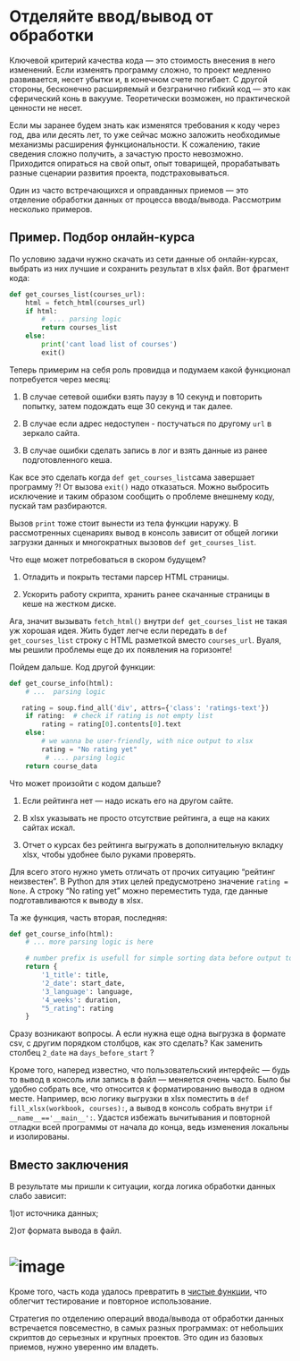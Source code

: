 # Отделяйте ввод/вывод от обработки


Ключевой критерий качества кода — это стоимость внесения в него изменений. Если изменять программу сложно, то проект медленно развивается, несет убытки и, в конечном счете погибает. С другой стороны, бесконечно расширяемый и безгранично гибкий код — это как сферический конь в вакууме. Теоретически возможен, но практической ценности не несет.

Если мы заранее будем знать как изменятся требования к коду через год, два или десять лет, то уже сейчас можно заложить необходимые механизмы расширения функциональности. К сожалению, такие сведения сложно получить, а зачастую просто невозможно. Приходится опираться на свой опыт, опыт товарищей, прорабатывать разные сценарии развития проекта, подстраховываться.

Один из часто встречающихся и оправданных приемов — это отделение обработки данных от процесса ввода/вывода. Рассмотрим несколько примеров.

## Пример. Подбор онлайн-курса


По условию задачи нужно скачать из сети данные об онлайн-курсах, выбрать из 
них лучшие и сохранить результат в xlsx файл. Вот фрагмент кода:
```python
def get_courses_list(courses_url):
    html = fetch_html(courses_url)
    if html:
        # .... parsing logic
        return courses_list
    else:
        print('cant load list of courses')
        exit()
```    
Теперь примерим на себя роль провидца и подумаем какой функционал потребуется 
через месяц:

1. В случае сетевой ошибки взять паузу в 10 секунд и повторить попытку, затем 
подождать еще 30 секунд и так далее.

2. В случае если адрес недоступен - постучаться по другому `url` в зеркало сайта.
3. В случае ошибки сделать запись в лог и взять данные из ранее подготовленного кеша.

Как все это сделать когда `def get_courses_list`сама завершает программу ?! От 
вызова `exit()` надо отказаться. Можно выбросить исключение и таким образом 
сообщить о проблеме внешнему коду, пускай там разбираются.

Вызов `print` тоже стоит вынести из тела функции наружу. В рассмотренных 
сценариях вывод в консоль зависит от общей логики загрузки данных и 
многократных вызовов `def get_courses_list`.

Что еще может потребоваться в скором будущем?

1. Отладить и покрыть тестами парсер HTML страницы.

2. Ускорить работу скрипта, хранить ранее скачанные страницы в кеше на жестком 
диске.

Ага, значит вызывать `fetch_html()` внутри `def get_courses_list` не такая уж хорошая идея. Жить будет легче если передать в `def get_courses_list` строку с HTML разметкой вместо `courses_url`. 
Вуаля, мы решили проблемы еще до их появления на горизонте!

Пойдем дальше. Код другой функции:
```python
def get_course_info(html):
    # ...  parsing logic

   rating = soup.find_all('div', attrs={'class': 'ratings-text'})
    if rating:  # check if rating is not empty list
        rating = rating[0].contents[0].text
    else:
        # we wanna be user-friendly, with nice output to xlsx
        rating = "No rating yet"
         # .... parsing logic
    return course_data
```
Что может произойти с кодом дальше?

1. Если рейтинга нет — надо искать его на другом сайте.

2. В xlsx указывать не просто отсутствие рейтинга, а еще на каких сайтах искал.

3. Отчет о курсах без рейтинга выгружать в дополнительную вкладку xlsx, чтобы 
удобнее было руками проверять.

Для всего этого нужно уметь отличать от прочих ситуацию “рейтинг неизвестен”. 
В Python для этих целей предусмотрено значение `rating = None`. 
А строку “No rating yet” можно переместить туда, где данные подготавливаются к выводу в xlsx.

Та же функция, часть вторая, последняя:
```python
def get_course_info(html):
    # ... more parsing logic is here

    # number prefix is usefull for simple sorting data before output to xlsx
    return {
        '1_title': title,
        '2_date': start_date,
        '3_language': language,
        '4_weeks': duration,
        "5_rating": rating
    }
```
Сразу возникают вопросы. А если нужна еще одна выгрузка в формате csv, с другим порядком столбцов, как это сделать? 
Как заменить столбец `2_date` на `days_before_start` ?

Кроме того, наперед известно, что пользовательский интерфейс — будь то вывод в консоль или запись в файл — меняется очень часто. 
Было бы удобно собрать все, что относится к форматированию вывода в одном месте. 
Например, всю логику выгрузки в xlsx поместить в `def fill_xlsx(workbook, courses):`,
а вывод в консоль собрать внутри `if __name__=='__main__':`. 
Удастся избежать вычитывания и повторной отладки всей программы от начала до конца, ведь изменения локальны и изолированы.

## Вместо заключения


В результате мы пришли к ситуации, когда логика обработки данных слабо зависит:

1)от источника данных;

2)от формата вывода в файл.

![image](https://dvmn.org/filer/canonical/1594117412/678/)
=======
Кроме того, часть кода удалось превратить в [чистые функции](https://devman.org/encyclopedia/decomposition/decomposition_pure_functions/), что облегчит 
тестирование и повторное использование.

Стратегия по отделению операций ввода/вывода от обработки данных встречается 
повсеместно, в самых разных программах: от небольших скриптов до серьезных и 
крупных проектов. Это один из базовых приемов, нужно уверенно им владеть.

